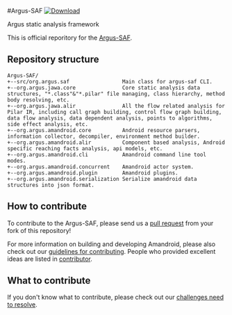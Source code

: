 #Argus-SAF [ ![Download](https://api.bintray.com/packages/arguslab/maven/argus-saf/images/download.svg) ](https://bintray.com/arguslab/maven/argus-saf/_latestVersion)


Argus static analysis framework

This is official reporitory for the [Argus-SAF](http://amandroid.sireum.org/).

## Repository structure

```
Argus-SAF/
+--src/org.argus.saf                 Main class for argus-saf CLI.
+--org.argus.jawa.core               Core static analysis data structures, "*.class"&"*.pilar" file managing, class hierarchy, method body resolving, etc.
+--org.argus.jawa.alir               All the flow related analysis for Pilar IR, including call graph building, control flow graph building, data flow analysis, data dependent analysis, points to algorithms, side effect analysis, etc.
+--org.argus.amandroid.core          Android resource parsers, information collector, decompiler, environment method builder.
+--org.argus.amandroid.alir          Component based analysis, Android specific reaching facts analysis, api models, etc.
+--org.argus.amandroid.cli           Amandroid command line tool modes.
+--org.argus.amandroid.concurrent    Amandroid actor system.
+--org.argus.amandroid.plugin        Amandroid plugins.
+--org.argus.amandroid.serialization Serialize amandroid data structures into json format.
```

## How to contribute

To contribute to the Argus-SAF, please send us a [pull request](https://help.github.com/articles/using-pull-requests/#fork--pull) from your fork of this repository!

For more information on building and developing Amandroid, please also check out our [guidelines for contributing](CONTRIBUTING.md). People who provided excellent ideas are listed in [contributor](CONTRIBUTOR.md).
 
## What to contribute

If you don't know what to contribute, please check out our [challenges need to resolve](CHALLENGE.md).
